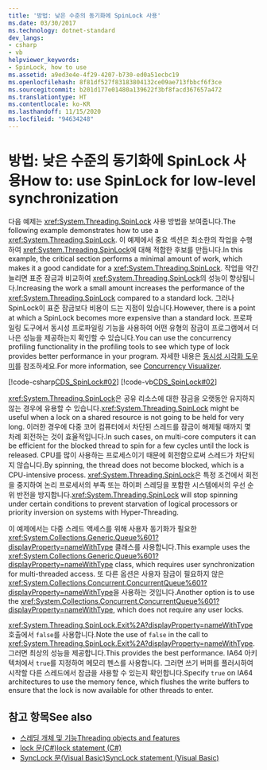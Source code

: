 ```yaml
---
title: '방법: 낮은 수준의 동기화에 SpinLock 사용'
ms.date: 03/30/2017
ms.technology: dotnet-standard
dev_langs:
- csharp
- vb
helpviewer_keywords:
- SpinLock, how to use
ms.assetid: a9ed3e4e-4f29-4207-b730-ed0a51ecbc19
ms.openlocfilehash: 8f81df527f83183804132ce09ae713fbbcf6f3ce
ms.sourcegitcommit: b201d177e01480a139622f3bf8facd367657a472
ms.translationtype: HT
ms.contentlocale: ko-KR
ms.lasthandoff: 11/15/2020
ms.locfileid: "94634248"
---
```

# <a name="how-to-use-spinlock-for-low-level-synchronization"></a><span data-ttu-id="40e13-102">방법: 낮은 수준의 동기화에 SpinLock 사용</span><span class="sxs-lookup"><span data-stu-id="40e13-102">How to: use SpinLock for low-level synchronization</span></span>

<span data-ttu-id="40e13-103">다음 예제는 <xref:System.Threading.SpinLock> 사용 방법을 보여줍니다.</span><span class="sxs-lookup"><span data-stu-id="40e13-103">The following example demonstrates how to use a <xref:System.Threading.SpinLock>.</span></span> <span data-ttu-id="40e13-104">이 예제에서 중요 섹션은 최소한의 작업을 수행하여 <xref:System.Threading.SpinLock>에 대해 적합한 후보를 만듭니다.</span><span class="sxs-lookup"><span data-stu-id="40e13-104">In this example, the critical section performs a minimal amount of work, which makes it a good candidate for a <xref:System.Threading.SpinLock>.</span></span> <span data-ttu-id="40e13-105">작업을 약간 늘리면 표준 잠금과 비교하여 <xref:System.Threading.SpinLock>의 성능이 향상됩니다.</span><span class="sxs-lookup"><span data-stu-id="40e13-105">Increasing the work a small amount increases the performance of the <xref:System.Threading.SpinLock> compared to a standard lock.</span></span> <span data-ttu-id="40e13-106">그러나 SpinLock이 표준 잠금보다 비용이 드는 지점이 있습니다.</span><span class="sxs-lookup"><span data-stu-id="40e13-106">However, there is a point at which a SpinLock becomes more expensive than a standard lock.</span></span> <span data-ttu-id="40e13-107">프로파일링 도구에서 동시성 프로파일링 기능을 사용하여 어떤 유형의 잠금이 프로그램에서 더 나은 성능을 제공하는지 확인할 수 있습니다.</span><span class="sxs-lookup"><span data-stu-id="40e13-107">You can use the concurrency profiling functionality in the profiling tools to see which type of lock provides better performance in your program.</span></span> <span data-ttu-id="40e13-108">자세한 내용은 [동시성 시각화 도우미](/visualstudio/profiling/concurrency-visualizer)를 참조하세요.</span><span class="sxs-lookup"><span data-stu-id="40e13-108">For more information, see [Concurrency Visualizer](/visualstudio/profiling/concurrency-visualizer).</span></span>  
  
 [!code-csharp[CDS_SpinLock#02](../../../samples/snippets/csharp/VS_Snippets_Misc/cds_spinlock/cs/spinlockdemo.cs#02)]
 [!code-vb[CDS_SpinLock#02](../../../samples/snippets/visualbasic/VS_Snippets_Misc/cds_spinlock/vb/spinlock_vb.vb#02)]  
  
 <span data-ttu-id="40e13-109"><xref:System.Threading.SpinLock>은 공유 리소스에 대한 잠금을 오랫동안 유지하지 않는 경우에 유용할 수 있습니다.</span><span class="sxs-lookup"><span data-stu-id="40e13-109"><xref:System.Threading.SpinLock> might be useful when a lock on a shared resource is not going to be held for very long.</span></span> <span data-ttu-id="40e13-110">이러한 경우에 다중 코어 컴퓨터에서 차단된 스레드를 잠금이 해제될 때까지 몇 차례 회전하는 것이 효율적입니다.</span><span class="sxs-lookup"><span data-stu-id="40e13-110">In such cases, on multi-core computers it can be efficient for the blocked thread to spin for a few cycles until the lock is released.</span></span> <span data-ttu-id="40e13-111">CPU를 많이 사용하는 프로세스이기 때문에 회전함으로써 스레드가 차단되지 않습니다.</span><span class="sxs-lookup"><span data-stu-id="40e13-111">By spinning, the thread does not become blocked, which is a CPU-intensive process.</span></span> <span data-ttu-id="40e13-112"><xref:System.Threading.SpinLock>은 특정 조건에서 회전을 중지하여 논리 프로세서의 부족 또는 하이퍼 스레딩을 포함한 시스템에서의 우선 순위 반전을 방지합니다.</span><span class="sxs-lookup"><span data-stu-id="40e13-112"><xref:System.Threading.SpinLock> will stop spinning under certain conditions to prevent starvation of logical processors or priority inversion on systems with Hyper-Threading.</span></span>  
  
 <span data-ttu-id="40e13-113">이 예제에서는 다중 스레드 액세스를 위해 사용자 동기화가 필요한 <xref:System.Collections.Generic.Queue%601?displayProperty=nameWithType> 클래스를 사용합니다.</span><span class="sxs-lookup"><span data-stu-id="40e13-113">This example uses the <xref:System.Collections.Generic.Queue%601?displayProperty=nameWithType> class, which requires user synchronization for multi-threaded access.</span></span> <span data-ttu-id="40e13-114">또 다른 옵션은 사용자 잠금이 필요하지 않은 <xref:System.Collections.Concurrent.ConcurrentQueue%601?displayProperty=nameWithType>을 사용하는 것입니다.</span><span class="sxs-lookup"><span data-stu-id="40e13-114">Another option is to use the <xref:System.Collections.Concurrent.ConcurrentQueue%601?displayProperty=nameWithType>, which does not require any user locks.</span></span>  
  
 <span data-ttu-id="40e13-115"><xref:System.Threading.SpinLock.Exit%2A?displayProperty=nameWithType> 호출에서 `false`를 사용합니다.</span><span class="sxs-lookup"><span data-stu-id="40e13-115">Note the use of `false` in the call to <xref:System.Threading.SpinLock.Exit%2A?displayProperty=nameWithType>.</span></span> <span data-ttu-id="40e13-116">그러면 최상의 성능을 제공합니다.</span><span class="sxs-lookup"><span data-stu-id="40e13-116">This provides the best performance.</span></span> <span data-ttu-id="40e13-117">IA64 아키텍처에서 `true`를 지정하여 메모리 펜스를 사용합니다. 그러면 쓰기 버퍼를 플러시하여 시작할 다른 스레드에서 잠금을 사용할 수 있는지 확인합니다.</span><span class="sxs-lookup"><span data-stu-id="40e13-117">Specify `true` on IA64 architectures to use the memory fence, which flushes the write buffers to ensure that the lock is now available for other threads to enter.</span></span>
  
## <a name="see-also"></a><span data-ttu-id="40e13-118">참고 항목</span><span class="sxs-lookup"><span data-stu-id="40e13-118">See also</span></span>

- [<span data-ttu-id="40e13-119">스레딩 개체 및 기능</span><span class="sxs-lookup"><span data-stu-id="40e13-119">Threading objects and features</span></span>](threading-objects-and-features.md)
- [<span data-ttu-id="40e13-120">lock 문(C#)</span><span class="sxs-lookup"><span data-stu-id="40e13-120">lock statement (C#)</span></span>](../../csharp/language-reference/keywords/lock-statement.md)
- [<span data-ttu-id="40e13-121">SyncLock 문(Visual Basic)</span><span class="sxs-lookup"><span data-stu-id="40e13-121">SyncLock statement (Visual Basic)</span></span>](../../visual-basic/language-reference/statements/synclock-statement.md)
